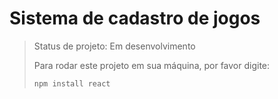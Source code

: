 # Sistema de cadastro de jogos

> Status de projeto: Em desenvolvimento
>
> Para rodar este projeto em sua máquina, por favor digite:
>
> ```
> npm install react
> ```
